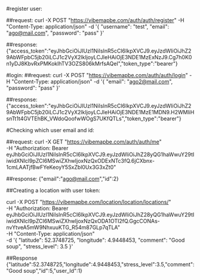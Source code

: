 #register user:

##request:
curl -X POST "https://vibemapbe.com/auth/auth/register" -H "Content-Type: application/json" -d '{
    "username": "test",
    "email": "ago@mail.com",
    "password": "pass"
}'

##response:
{"access_token":"eyJhbGciOiJIUzI1NiIsInR5cCI6IkpXVCJ9.eyJzdWIiOiJhZ29AbWFpbC5jb20iLCJ1c2VyX2lkIjoyLCJleHAiOjE3NDE1MzExNzJ9.Cg7h0K0n1yDJ8KbvRxPMKoklhTV3OZS806kMrfsAQeI","token_type":"bearer"}



#login:
##request:
curl -X POST "https://vibemapbe.com/auth/auth/login" -H "Content-Type: application/json" -d '{
    "email": "ago2@mail.com",
    "password": "pass"
}'

##response:
{"access_token":"eyJhbGciOiJIUzI1NiIsInR5cCI6IkpXVCJ9.eyJzdWIiOiJhZ29AbWFpbC5jb20iLCJ1c2VyX2lkIjoyLCJleHAiOjE3NDE1MzE1MDN9.H2WMliHsnTt1t4GVTEhBK_VWdoQoofwWOgS7UKfQTLs","token_type":"bearer"}


#Checking which user email and id:

##request:
curl -X GET "https://vibemapbe.com/auth/auth/me" \
     -H "Authorization: Bearer eyJhbGciOiJIUzI1NiIsInR5cCI6IkpXVCJ9.eyJzdWIiOiJhZ28yQG1haWwuY29tIiwidXNlcl9pZCI6MSwiZXhwIjoxNzQxODExNTc3fQ.6jCXbnx-1cmLAATjfBwFYeKeoyY5SxZbl0Ux3G3xZt0"

##response:
{"email":"ago@mail.com","id":2}

##Creating a location with user token:

curl -X POST "https://vibemapbe.com/location/location/locations/" \
-H "Authorization: Bearer eyJhbGciOiJIUzI1NiIsInR5cCI6IkpXVCJ9.eyJzdWIiOiJhZ28yQG1haWwuY29tIiwidXNlcl9pZCI6MSwiZXhwIjoxNzQxODA1OTI2fQ.GgcCONAs-nvYtveA5mW9NhxuuKTG_R54m87GLp7qTLA" \
-H "Content-Type: application/json" \
-d '{
  "latitude": 52.3748725,
  "longitude": 4.9448453,
  "comment": "Good soup",
  "stress_level": 3.5
}'


##Response
{"latitude":52.3748725,"longitude":4.9448453,"stress_level":3.5,"comment":"Good soup","id":5,"user_Id":1}

